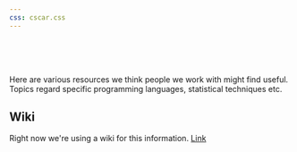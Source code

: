 ```yaml
---
css: cscar.css
---
```



<br>
<br>
<br>


Here are various resources we think people we work with might find useful. Topics regard specific programming languages, statistical techniques etc.

## Wiki

Right now we're using a wiki for this information. [Link](https://cscar.github.io/Resources/)

<br>